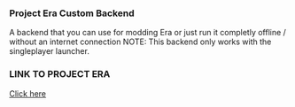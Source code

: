 ### Project Era Custom Backend
A backend that you can use for modding Era or just run it completly offline / without an internet connection
NOTE: This backend only works with the singleplayer launcher.

### LINK TO PROJECT ERA
<a href="https://discord.gg/erafn">Click here</a>
